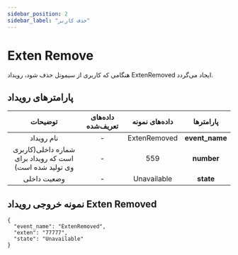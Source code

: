 ```yaml
---
sidebar_position: 2
sidebar_label: "حذف کاربر"
---
```

<head>
  <title>حذف کاربر | مستندات سیموتل</title>
</head>


# Exten Remove

هنگامی‌ كه کاربری از سیموتل حذف شود، رويداد ExtenRemoved ايجاد می‌گردد.


## پارامترهای رویداد
<div class="custom-table">

|                         توضیحات                         | داده‌های تعریف‌شده | داده‌های نمونه |    پارامتر‌ها   |
|:-------------------------------------------------------:|:----------------:|:-------------:|:--------------:|
|                        نام رویداد                       |         -        |  ExtenRemoved | **event_name** |
| شماره داخلی(کاربری است که رویداد برای وی تولید شده است) |         -        |      559      |   **number**   |
|                       وضعیت داخلی                       |         -        |  Unavailable  |    **state**   |
</div>

## نمونه خروجی رویداد Exten Removed



```shell
{
  "event_name": "ExtenRemoved",
  "exten": "77777",
  "state": "Unavailable"
}
```